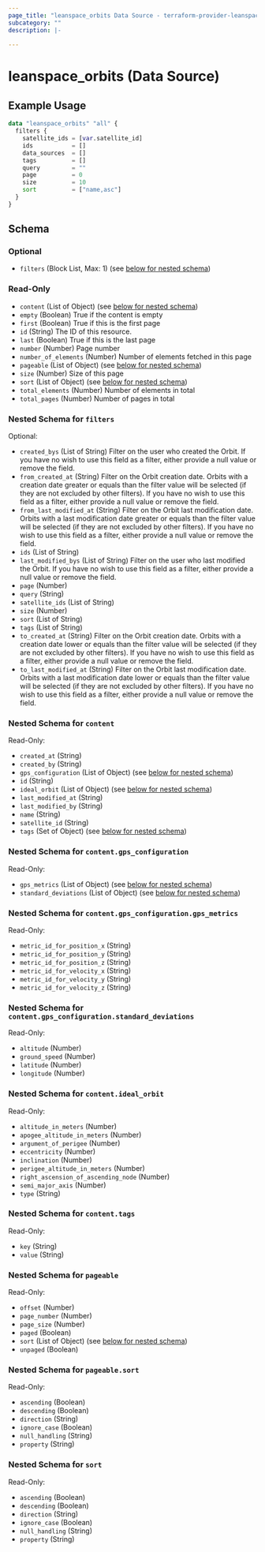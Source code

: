 ```yaml
---
page_title: "leanspace_orbits Data Source - terraform-provider-leanspace"
subcategory: ""
description: |-
  
---
```


# leanspace_orbits (Data Source)



## Example Usage

```terraform
data "leanspace_orbits" "all" {
  filters {
    satellite_ids = [var.satellite_id]
    ids           = []
    data_sources  = []
    tags          = []
    query         = ""
    page          = 0
    size          = 10
    sort          = ["name,asc"]
  }
}
```

<!-- schema generated by tfplugindocs -->
## Schema

### Optional

- `filters` (Block List, Max: 1) (see [below for nested schema](#nestedblock--filters))

### Read-Only

- `content` (List of Object) (see [below for nested schema](#nestedatt--content))
- `empty` (Boolean) True if the content is empty
- `first` (Boolean) True if this is the first page
- `id` (String) The ID of this resource.
- `last` (Boolean) True if this is the last page
- `number` (Number) Page number
- `number_of_elements` (Number) Number of elements fetched in this page
- `pageable` (List of Object) (see [below for nested schema](#nestedatt--pageable))
- `size` (Number) Size of this page
- `sort` (List of Object) (see [below for nested schema](#nestedatt--sort))
- `total_elements` (Number) Number of elements in total
- `total_pages` (Number) Number of pages in total

<a id="nestedblock--filters"></a>
### Nested Schema for `filters`

Optional:

- `created_bys` (List of String) Filter on the user who created the Orbit. If you have no wish to use this field as a filter, either provide a null value or remove the field.
- `from_created_at` (String) Filter on the Orbit creation date. Orbits with a creation date greater or equals than the filter value will be selected (if they are not excluded by other filters). If you have no wish to use this field as a filter, either provide a null value or remove the field.
- `from_last_modified_at` (String) Filter on the Orbit last modification date. Orbits with a last modification date greater or equals than the filter value will be selected (if they are not excluded by other filters). If you have no wish to use this field as a filter, either provide a null value or remove the field.
- `ids` (List of String)
- `last_modified_bys` (List of String) Filter on the user who last modified the Orbit. If you have no wish to use this field as a filter, either provide a null value or remove the field.
- `page` (Number)
- `query` (String)
- `satellite_ids` (List of String)
- `size` (Number)
- `sort` (List of String)
- `tags` (List of String)
- `to_created_at` (String) Filter on the Orbit creation date. Orbits with a creation date lower or equals than the filter value will be selected (if they are not excluded by other filters). If you have no wish to use this field as a filter, either provide a null value or remove the field.
- `to_last_modified_at` (String) Filter on the Orbit last modification date. Orbits with a last modification date lower or equals than the filter value will be selected (if they are not excluded by other filters). If you have no wish to use this field as a filter, either provide a null value or remove the field.


<a id="nestedatt--content"></a>
### Nested Schema for `content`

Read-Only:

- `created_at` (String)
- `created_by` (String)
- `gps_configuration` (List of Object) (see [below for nested schema](#nestedobjatt--content--gps_configuration))
- `id` (String)
- `ideal_orbit` (List of Object) (see [below for nested schema](#nestedobjatt--content--ideal_orbit))
- `last_modified_at` (String)
- `last_modified_by` (String)
- `name` (String)
- `satellite_id` (String)
- `tags` (Set of Object) (see [below for nested schema](#nestedobjatt--content--tags))

<a id="nestedobjatt--content--gps_configuration"></a>
### Nested Schema for `content.gps_configuration`

Read-Only:

- `gps_metrics` (List of Object) (see [below for nested schema](#nestedobjatt--content--gps_configuration--gps_metrics))
- `standard_deviations` (List of Object) (see [below for nested schema](#nestedobjatt--content--gps_configuration--standard_deviations))

<a id="nestedobjatt--content--gps_configuration--gps_metrics"></a>
### Nested Schema for `content.gps_configuration.gps_metrics`

Read-Only:

- `metric_id_for_position_x` (String)
- `metric_id_for_position_y` (String)
- `metric_id_for_position_z` (String)
- `metric_id_for_velocity_x` (String)
- `metric_id_for_velocity_y` (String)
- `metric_id_for_velocity_z` (String)


<a id="nestedobjatt--content--gps_configuration--standard_deviations"></a>
### Nested Schema for `content.gps_configuration.standard_deviations`

Read-Only:

- `altitude` (Number)
- `ground_speed` (Number)
- `latitude` (Number)
- `longitude` (Number)



<a id="nestedobjatt--content--ideal_orbit"></a>
### Nested Schema for `content.ideal_orbit`

Read-Only:

- `altitude_in_meters` (Number)
- `apogee_altitude_in_meters` (Number)
- `argument_of_perigee` (Number)
- `eccentricity` (Number)
- `inclination` (Number)
- `perigee_altitude_in_meters` (Number)
- `right_ascension_of_ascending_node` (Number)
- `semi_major_axis` (Number)
- `type` (String)


<a id="nestedobjatt--content--tags"></a>
### Nested Schema for `content.tags`

Read-Only:

- `key` (String)
- `value` (String)



<a id="nestedatt--pageable"></a>
### Nested Schema for `pageable`

Read-Only:

- `offset` (Number)
- `page_number` (Number)
- `page_size` (Number)
- `paged` (Boolean)
- `sort` (List of Object) (see [below for nested schema](#nestedobjatt--pageable--sort))
- `unpaged` (Boolean)

<a id="nestedobjatt--pageable--sort"></a>
### Nested Schema for `pageable.sort`

Read-Only:

- `ascending` (Boolean)
- `descending` (Boolean)
- `direction` (String)
- `ignore_case` (Boolean)
- `null_handling` (String)
- `property` (String)



<a id="nestedatt--sort"></a>
### Nested Schema for `sort`

Read-Only:

- `ascending` (Boolean)
- `descending` (Boolean)
- `direction` (String)
- `ignore_case` (Boolean)
- `null_handling` (String)
- `property` (String)
